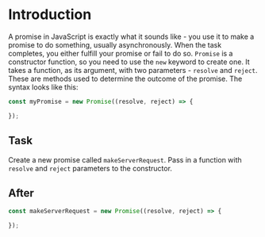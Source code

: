 # Introduction

A promise in JavaScript is exactly what it sounds like - you use it to make a promise to do something, usually asynchronously. When the task completes, you either fulfill your promise or fail to do so. `Promise` is a constructor function, so you need to use the `new` keyword to create one. It takes a function, as its argument, with two parameters - `resolve` and `reject`. These are methods used to determine the outcome of the promise. The syntax looks like this:
```javascript
const myPromise = new Promise((resolve, reject) => {

});
```

## Task 
Create a new promise called `makeServerRequest`. Pass in a function with `resolve` and `reject` parameters to the constructor.


## After

```javascript
const makeServerRequest = new Promise((resolve, reject) => {

});
```
